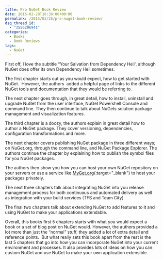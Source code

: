 ```yaml
---
title: Pro NuGet Book Review
date: 2015-02-28T18:38:00+00:00
permalink: /2015/02/28/pro-nuget-book-review/
dsq_thread_id:
  - "3556296941"
categories:
  - Books
  - Book Reviews
tags:
  - NuGet
---
```

First off, I love the subtitle “Your Salvation from Dependency Hell', although NuGet does offer its own Dependency Hell sometimes.

The first chapter starts out as you would expect, how to get started with NuGet.  However, the authors  added a helpful page of links to the different NuGet tools and documentation that they would be referring to.

The next chapter goes through, in great detail, how to install, uninstall and upgrade NuGet from the user interface, NuGet Powershell Console and command line. They then continue to talk about NuGets solution package management and visualization features.

The third chapter is a doozy, the authors explain in great detail how to author a NuGet package. They cover versioning, dependencies, configuration transformations and more.

The next chapter covers publishing NuGet package in three different ways; on NuGet.org, through the command line, and NuGet Package Explorer. The authors continue the chapter by explaining how to publish the symbol files for you NuGet packages.

The authors then show you how you can host your own NuGet repository on your servers or use a service like [MyGet.org](https://www.myget.org){:target="_blank"} to host your packages privately.

The next three chapters talk about integrating NuGet into you release management process for both continuous and automated delivery as well as integration with your build services (TFS and Team City)

The final two chapters talk about extending NuGet to add features to it and using NuGet to make your applications extendable.

Overall, this books first 5 chapters starts with what you would expect a book or a set of blog post on NuGet would. However, the authors provided a lot more than just the “normal” stuff, they added a lot of extra detail and reference points.  But what really sets this book apart from the rest is the last 5 chapters that go into how you can incorporate NuGet into your current environment and processes. It also provides lots of ideas on how you can custom NuGet and use NuGet to make your own application extensible.